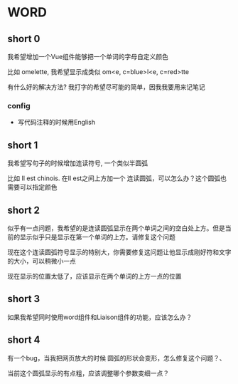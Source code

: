 # WORD

## short 0

我希望增加一个Vue组件能够把一个单词的字母自定义颜色

比如 omelette, 我希望显示成类似 om<e, c=blue>l<e, c=red>tte

有什么好的解决方法? 我打字的希望尽可能的简单，因我我要用来记笔记

### config
- 写代码注释的时候用English

## short 1
我希望写句子的时候增加连读符号, 一个类似半圆弧

比如 Il est chinois. 在Il est之间上方加一个 连读圆弧，可以怎么办？这个圆弧也需要可以指定颜色

## short 2
似乎有一点问题，我希望的是连读圆弧显示在两个单词之间的空白处上方。但是当前的显示似乎只是显示在第一个单词的上方。请修复这个问题
 
现在这个连读圆弧符号显示的特别大，你需要修复这问题让他显示成刚好符和文字的大小，可以稍微小一点

现在显示的位置太低了，应该显示在两个单词的上方一点的位置

## short 3
如果我希望同时使用word组件和Liaison组件的功能，应该怎么办？

## short 4
有一个bug，当我把网页放大的时候 圆弧的形状会变形，怎么修复这个问题？、

当前这个圆弧显示的有点粗，应该调整哪个参数变细一点？